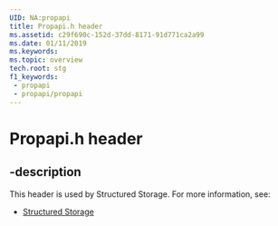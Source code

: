 ```yaml
---
UID: NA:propapi
title: Propapi.h header
ms.assetid: c29f690c-152d-37dd-8171-91d771ca2a99
ms.date: 01/11/2019
ms.keywords: 
ms.topic: overview
tech.root: stg
f1_keywords:
 - propapi
 - propapi/propapi
---
```


# Propapi.h header


## -description

This header is used by Structured Storage. For more information, see:

- [Structured Storage](../_stg/index.md)

